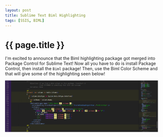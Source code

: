 ```yaml
---
layout: post
title: Sublime Text Biml Highlighting
tags: [SSIS, BIML]
---
```

# {{ page.title }}

I'm excited to announce that the Biml highlighting package got merged into Package Control for Sublime Text!  Now all you have to do is install Package Control, then 
install the `Biml` package!  Then, use the Biml Color Scheme and that will give some of the highlighting seen below!

![](/images/subiml.png "subiml")